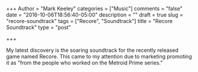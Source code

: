 +++
Author = "Mark Keeley"
categories = ["Music"]
comments = "false"
date = "2016-10-06T18:56:40-05:00"
description = ""
draft = true
slug = "recore-soundtrack"
tags = ["Recore", "Soundtrack"]
title = "Recore Soundtrack"
type = "post"

+++


My latest discovery is the soaring soundtrack for the recently released game named Recore. This came to my attention due to marketing promoting it as "from the people who worked on the Metroid Prime series."